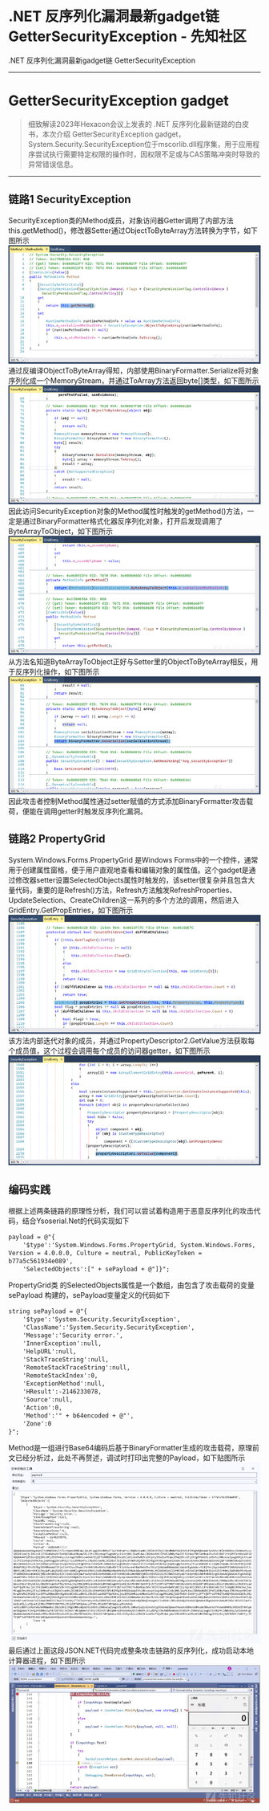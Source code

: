 

# .NET 反序列化漏洞最新gadget链 GetterSecurityException - 先知社区

.NET 反序列化漏洞最新gadget链 GetterSecurityException

- - -

# GetterSecurityException gadget

> 细致解读2023年Hexacon会议上发表的 .NET 反序列化最新链路的白皮书，本次介绍 GetterSecurityException gadget，System.Security.SecurityException位于mscorlib.dll程序集，用于应用程序尝试执行需要特定权限的操作时，因权限不足或与CAS策略冲突时导致的异常错误信息。

- - -

## 链路1 SecurityException

SecurityException类的Method成员，对象访问器Getter调用了内部方法this.getMethod()，修改器Setter通过ObjectToByteArray方法转换为字节，如下图所示  
[![](assets/1699257194-0493c1472674eb226758c384dede44d1.png)](https://xzfile.aliyuncs.com/media/upload/picture/20231102105614-62ac1ea2-792b-1.png)  
通过反编译ObjectToByteArray得知，内部使用BinaryFormatter.Serialize将对象序列化成一个MemoryStream，并通过ToArray方法返回byte\[\]类型，如下图所示  
[![](assets/1699257194-21187a49ded8050d34b3fac84df5554e.png)](https://xzfile.aliyuncs.com/media/upload/picture/20231102105625-694f45a4-792b-1.png)  
因此访问SecurityException对象的Method属性时触发的getMethod()方法，一定是通过BinaryFormatter格式化器反序列化对象，打开后发现调用了ByteArrayToObject，如下图所示  
[![](assets/1699257194-49b53c6854f606d38027f53f6406f66b.png)](https://xzfile.aliyuncs.com/media/upload/picture/20231102105649-77abda68-792b-1.png)  
从方法名知道ByteArrayToObject正好与Setter里的ObjectToByteArray相反，用于反序列化操作，如下图所示  
[![](assets/1699257194-a8913aac90a32c859f7b59356456ca64.png)](https://xzfile.aliyuncs.com/media/upload/picture/20231102105705-81772a2a-792b-1.png)  
因此攻击者控制Method属性通过setter赋值的方式添加BinaryFormatter攻击载荷，便能在调用getter时触发反序列化漏洞。

## 链路2 PropertyGrid

System.Windows.Forms.PropertyGrid 是Windows Forms中的一个控件，通常用于创建属性窗格，便于用户直观地查看和编辑对象的属性值。这个gadget是通过修改器setter设置SelectedObjects属性时触发的，该setter很复杂并且包含大量代码，重要的是Refresh()方法，Refresh方法触发RefreshProperties、UpdateSelection、CreateChildren这一系列的多个方法的调用，然后进入GridEntry.GetPropEntries，如下图所示  
[![](assets/1699257194-76c37930293c6abdcfe565bdb281fbaf.png)](https://xzfile.aliyuncs.com/media/upload/picture/20231102105757-a08f2cd2-792b-1.png)  
该方法内部迭代对象的成员，并通过PropertyDescriptor2.GetValue方法获取每个成员值，这个过程会调用每个成员的访问器getter，如下图所示  
[![](assets/1699257194-6431ec659b702b77b37ce0cb042f2c32.png)](https://xzfile.aliyuncs.com/media/upload/picture/20231102105813-a9f0292a-792b-1.png)

## 编码实践

根据上述两条链路的原理性分析，我们可以尝试着构造用于恶意反序列化的攻击代码，结合Ysoserial.Net的代码实现如下

```plain
payload = @"{
    '$type':'System.Windows.Forms.PropertyGrid, System.Windows.Forms, Version = 4.0.0.0, Culture = neutral, PublicKeyToken = b77a5c561934e089',
    'SelectedObjects':[" + sePayload + @"]}";
```

PropertyGrid类 的SelectedObjects属性是一个数组，由包含了攻击载荷的变量sePayload 构建的，sePayload变量定义的代码如下

```plain
string sePayload = @"{
    '$type':'System.Security.SecurityException',
    'ClassName':'System.Security.SecurityException',
    'Message':'Security error.',
    'InnerException':null,
    'HelpURL':null,
    'StackTraceString':null,
    'RemoteStackTraceString':null,
    'RemoteStackIndex':0,
    'ExceptionMethod':null,
    'HResult':-2146233078,
    'Source':null,
    'Action':0,
    'Method':'" + b64encoded + @"',
    'Zone':0
}";
```

Method是一组进行Base64编码后基于BinaryFormatter生成的攻击载荷，原理前文已经分析过，此处不再赘述，调试时打印出完整的Payload，如下贴图所示  
[![](assets/1699257194-05058ce492ea3db42dedbf481790133a.png)](https://xzfile.aliyuncs.com/media/upload/picture/20231102110050-0794842c-792c-1.png)  
最后通过上面这段JSON.NET代码完成整条攻击链路的反序列化，成功启动本地计算器进程，如下图所示  
[![](assets/1699257194-b2b14342c30f20ec73821f995a2575a4.png)](https://xzfile.aliyuncs.com/media/upload/picture/20231102110114-15e159c4-792c-1.png)
